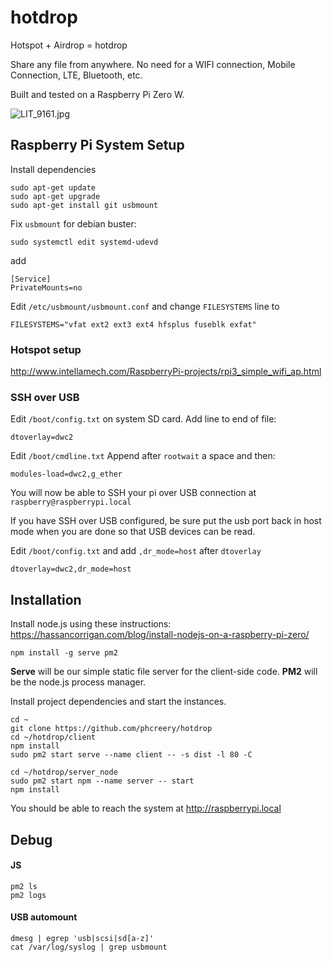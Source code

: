 ﻿# hotdrop

Hotspot + Airdrop = hotdrop

Share any file from anywhere. No need for a WIFI connection, Mobile Connection, LTE, Bluetooth, etc.

Built and tested on a Raspberry Pi Zero W.

![LIT_9161.jpg](case/LIT_9161.jpg)

## Raspberry Pi System Setup

Install dependencies

```
sudo apt-get update
sudo apt-get upgrade
sudo apt-get install git usbmount
```

Fix `usbmount` for debian buster:

```
sudo systemctl edit systemd-udevd
```

add

```
[Service]
PrivateMounts=no
```

Edit `/etc/usbmount/usbmount.conf` and change `FILESYSTEMS` line to

```
FILESYSTEMS="vfat ext2 ext3 ext4 hfsplus fuseblk exfat"
```

### Hotspot setup

http://www.intellamech.com/RaspberryPi-projects/rpi3_simple_wifi_ap.html

### SSH over USB

Edit `/boot/config.txt` on system SD card.
Add line to end of file:

```
dtoverlay=dwc2
```

Edit `/boot/cmdline.txt`
Append after `rootwait` a space and then:

```
modules-load=dwc2,g_ether
```

You will now be able to SSH your pi over USB connection at `raspberry@raspberrypi.local`

If you have SSH over USB configured, be sure put the usb port back in host mode when you are done so that USB devices can be read.

Edit `/boot/config.txt` and add `,dr_mode=host` after `dtoverlay`

```
dtoverlay=dwc2,dr_mode=host
```

## Installation

Install node.js using these instructions: https://hassancorrigan.com/blog/install-nodejs-on-a-raspberry-pi-zero/

```
npm install -g serve pm2
```

**Serve** will be our simple static file server for the client-side code. **PM2** will be the node.js process manager.

Install project dependencies and start the instances.

```
cd ~
git clone https://github.com/phcreery/hotdrop
cd ~/hotdrop/client
npm install
sudo pm2 start serve --name client -- -s dist -l 80 -C

cd ~/hotdrop/server_node
sudo pm2 start npm --name server -- start
npm install
```

You should be able to reach the system at http://raspberrypi.local

## Debug

#### JS

```
pm2 ls
pm2 logs
```

#### USB automount

```
dmesg | egrep 'usb|scsi|sd[a-z]'
cat /var/log/syslog | grep usbmount
```
